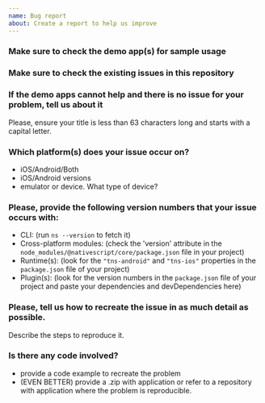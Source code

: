 ```yaml
---
name: Bug report
about: Create a report to help us improve
---
```


### Make sure to check the demo app(s) for sample usage 

### Make sure to check the existing issues in this repository 

### If the demo apps cannot help and there is no issue for your problem, tell us about it
Please, ensure your title is less than 63 characters long and starts with a capital
letter.

### Which platform(s) does your issue occur on?
- iOS/Android/Both 
- iOS/Android versions 
- emulator or device. What type of device?

### Please, provide the following version numbers that your issue occurs with:

- CLI: (run `ns --version` to fetch it)
- Cross-platform modules: (check the 'version' attribute in the
`node_modules/@nativescript/core/package.json` file in your project)
- Runtime(s): (look for the `"tns-android"` and `"tns-ios"` properties in the `package.json` file of your project)
- Plugin(s): (look for the version numbers in the `package.json` file of your
project and paste your dependencies and devDependencies here)

### Please, tell us how to recreate the issue in as much detail as possible. 
Describe the steps to reproduce it.

### Is there any code involved? 
 - provide a code example to recreate the problem 
 - (EVEN BETTER) provide a .zip with application or refer to a repository with application where the problem is reproducible.
